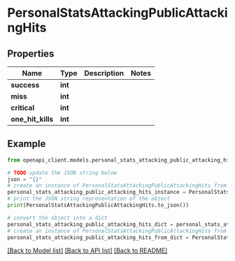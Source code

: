# PersonalStatsAttackingPublicAttackingHits


## Properties

Name | Type | Description | Notes
------------ | ------------- | ------------- | -------------
**success** | **int** |  | 
**miss** | **int** |  | 
**critical** | **int** |  | 
**one_hit_kills** | **int** |  | 

## Example

```python
from openapi_client.models.personal_stats_attacking_public_attacking_hits import PersonalStatsAttackingPublicAttackingHits

# TODO update the JSON string below
json = "{}"
# create an instance of PersonalStatsAttackingPublicAttackingHits from a JSON string
personal_stats_attacking_public_attacking_hits_instance = PersonalStatsAttackingPublicAttackingHits.from_json(json)
# print the JSON string representation of the object
print(PersonalStatsAttackingPublicAttackingHits.to_json())

# convert the object into a dict
personal_stats_attacking_public_attacking_hits_dict = personal_stats_attacking_public_attacking_hits_instance.to_dict()
# create an instance of PersonalStatsAttackingPublicAttackingHits from a dict
personal_stats_attacking_public_attacking_hits_from_dict = PersonalStatsAttackingPublicAttackingHits.from_dict(personal_stats_attacking_public_attacking_hits_dict)
```
[[Back to Model list]](../README.md#documentation-for-models) [[Back to API list]](../README.md#documentation-for-api-endpoints) [[Back to README]](../README.md)



